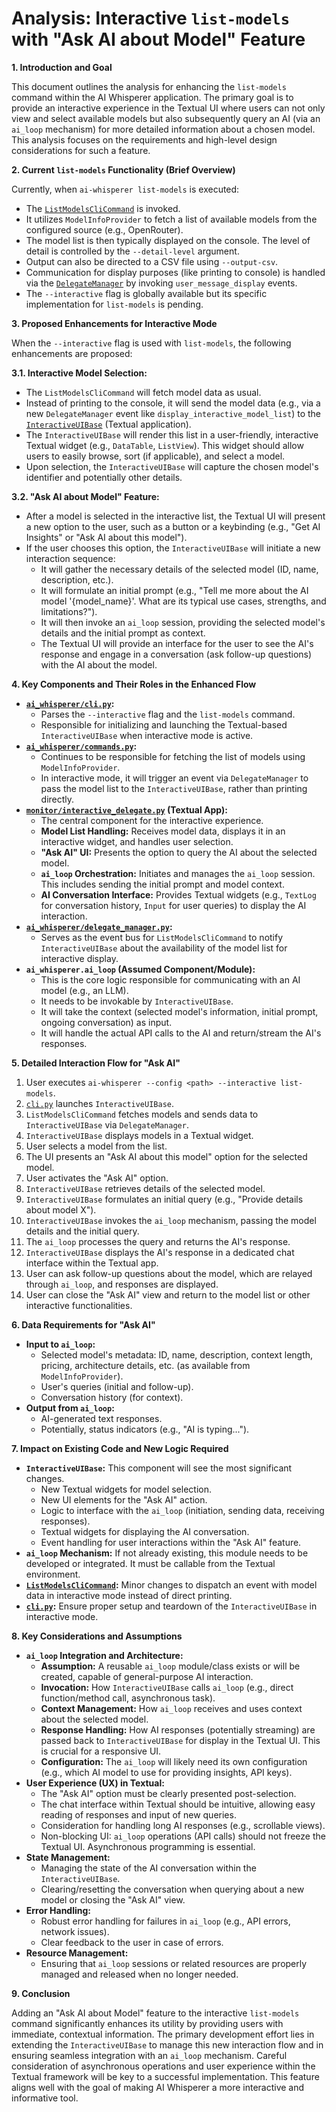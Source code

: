 # Analysis: Interactive `list-models` with "Ask AI about Model" Feature

**1. Introduction and Goal**

This document outlines the analysis for enhancing the `list-models` command within the AI Whisperer application. The primary goal is to provide an interactive experience in the Textual UI where users can not only view and select available models but also subsequently query an AI (via an `ai_loop` mechanism) for more detailed information about a chosen model. This analysis focuses on the requirements and high-level design considerations for such a feature.

**2. Current `list-models` Functionality (Brief Overview)**

Currently, when `ai-whisperer list-models` is executed:

* The [`ListModelsCliCommand`](ai_whisperer/commands.py:37) is invoked.
* It utilizes `ModelInfoProvider` to fetch a list of available models from the configured source (e.g., OpenRouter).
* The model list is then typically displayed on the console. The level of detail is controlled by the `--detail-level` argument.
* Output can also be directed to a CSV file using `--output-csv`.
* Communication for display purposes (like printing to console) is handled via the [`DelegateManager`](ai_whisperer/delegate_manager.py) by invoking `user_message_display` events.
* The `--interactive` flag is globally available but its specific implementation for `list-models` is pending.

**3. Proposed Enhancements for Interactive Mode**

When the `--interactive` flag is used with `list-models`, the following enhancements are proposed:

**3.1. Interactive Model Selection:**

* The `ListModelsCliCommand` will fetch model data as usual.
* Instead of printing to the console, it will send the model data (e.g., via a new `DelegateManager` event like `display_interactive_model_list`) to the [`InteractiveUIBase`](monitor/interactive_delegate.py) (Textual application).
* The `InteractiveUIBase` will render this list in a user-friendly, interactive Textual widget (e.g., `DataTable`, `ListView`). This widget should allow users to easily browse, sort (if applicable), and select a model.
* Upon selection, the `InteractiveUIBase` will capture the chosen model's identifier and potentially other details.

**3.2. "Ask AI about Model" Feature:**

* After a model is selected in the interactive list, the Textual UI will present a new option to the user, such as a button or a keybinding (e.g., "Get AI Insights" or "Ask AI about this model").
* If the user chooses this option, the `InteractiveUIBase` will initiate a new interaction sequence:
  * It will gather the necessary details of the selected model (ID, name, description, etc.).
  * It will formulate an initial prompt (e.g., "Tell me more about the AI model '{model_name}'. What are its typical use cases, strengths, and limitations?").
  * It will then invoke an `ai_loop` session, providing the selected model's details and the initial prompt as context.
  * The Textual UI will provide an interface for the user to see the AI's response and engage in a conversation (ask follow-up questions) with the AI about the model.

**4. Key Components and Their Roles in the Enhanced Flow**

* **[`ai_whisperer/cli.py`](ai_whisperer/cli.py):**
  * Parses the `--interactive` flag and the `list-models` command.
  * Responsible for initializing and launching the Textual-based `InteractiveUIBase` when interactive mode is active.
* **[`ai_whisperer/commands.py`](ai_whisperer/commands.py):**
  * Continues to be responsible for fetching the list of models using `ModelInfoProvider`.
  * In interactive mode, it will trigger an event via `DelegateManager` to pass the model list to the `InteractiveUIBase`, rather than printing directly.
* **[`monitor/interactive_delegate.py`](monitor/interactive_delegate.py) (Textual App):**
  * The central component for the interactive experience.
  * **Model List Handling:** Receives model data, displays it in an interactive widget, and handles user selection.
  * **"Ask AI" UI:** Presents the option to query the AI about the selected model.
  * **`ai_loop` Orchestration:** Initiates and manages the `ai_loop` session. This includes sending the initial prompt and model context.
  * **AI Conversation Interface:** Provides Textual widgets (e.g., `TextLog` for conversation history, `Input` for user queries) to display the AI interaction.
* **[`ai_whisperer/delegate_manager.py`](ai_whisperer/delegate_manager.py):**
  * Serves as the event bus for `ListModelsCliCommand` to notify `InteractiveUIBase` about the availability of the model list for interactive display.
* **`ai_whisperer.ai_loop` (Assumed Component/Module):**
  * This is the core logic responsible for communicating with an AI model (e.g., an LLM).
  * It needs to be invokable by `InteractiveUIBase`.
  * It will take the context (selected model's information, initial prompt, ongoing conversation) as input.
  * It will handle the actual API calls to the AI and return/stream the AI's responses.

**5. Detailed Interaction Flow for "Ask AI"**

1. User executes `ai-whisperer --config <path> --interactive list-models`.
2. [`cli.py`](ai_whisperer/cli.py) launches `InteractiveUIBase`.
3. `ListModelsCliCommand` fetches models and sends data to `InteractiveUIBase` via `DelegateManager`.
4. `InteractiveUIBase` displays models in a Textual widget.
5. User selects a model from the list.
6. The UI presents an "Ask AI about this model" option for the selected model.
7. User activates the "Ask AI" option.
8. `InteractiveUIBase` retrieves details of the selected model.
9. `InteractiveUIBase` formulates an initial query (e.g., "Provide details about model X").
10. `InteractiveUIBase` invokes the `ai_loop` mechanism, passing the model details and the initial query.
11. The `ai_loop` processes the query and returns the AI's response.
12. `InteractiveUIBase` displays the AI's response in a dedicated chat interface within the Textual app.
13. User can ask follow-up questions about the model, which are relayed through `ai_loop`, and responses are displayed.
14. User can close the "Ask AI" view and return to the model list or other interactive functionalities.

**6. Data Requirements for "Ask AI"**

* **Input to `ai_loop`:**
  * Selected model's metadata: ID, name, description, context length, pricing, architecture details, etc. (as available from `ModelInfoProvider`).
  * User's queries (initial and follow-up).
  * Conversation history (for context).
* **Output from `ai_loop`:**
  * AI-generated text responses.
  * Potentially, status indicators (e.g., "AI is typing...").

**7. Impact on Existing Code and New Logic Required**

* **`InteractiveUIBase`:** This component will see the most significant changes.
  * New Textual widgets for model selection.
  * New UI elements for the "Ask AI" action.
  * Logic to interface with the `ai_loop` (initiation, sending data, receiving responses).
  * Textual widgets for displaying the AI conversation.
  * Event handling for user interactions within the "Ask AI" feature.
* **`ai_loop` Mechanism:** If not already existing, this module needs to be developed or integrated. It must be callable from the Textual environment.
* **[`ListModelsCliCommand`](ai_whisperer/commands.py):** Minor changes to dispatch an event with model data in interactive mode instead of direct printing.
* **[`cli.py`](ai_whisperer/cli.py):** Ensure proper setup and teardown of the `InteractiveUIBase` in interactive mode.

**8. Key Considerations and Assumptions**

* **`ai_loop` Integration and Architecture:**
  * **Assumption:** A reusable `ai_loop` module/class exists or will be created, capable of general-purpose AI interaction.
  * **Invocation:** How `InteractiveUIBase` calls `ai_loop` (e.g., direct function/method call, asynchronous task).
  * **Context Management:** How `ai_loop` receives and uses context about the selected model.
  * **Response Handling:** How AI responses (potentially streaming) are passed back to `InteractiveUIBase` for display in the Textual UI. This is crucial for a responsive UI.
  * **Configuration:** The `ai_loop` will likely need its own configuration (e.g., which AI model to use for providing insights, API keys).
* **User Experience (UX) in Textual:**
  * The "Ask AI" option must be clearly presented post-selection.
  * The chat interface within Textual should be intuitive, allowing easy reading of responses and input of new queries.
  * Consideration for handling long AI responses (e.g., scrollable views).
  * Non-blocking UI: `ai_loop` operations (API calls) should not freeze the Textual UI. Asynchronous programming is essential.
* **State Management:**
  * Managing the state of the AI conversation within the `InteractiveUIBase`.
  * Clearing/resetting the conversation when querying about a new model or closing the "Ask AI" view.
* **Error Handling:**
  * Robust error handling for failures in `ai_loop` (e.g., API errors, network issues).
  * Clear feedback to the user in case of errors.
* **Resource Management:**
  * Ensuring that `ai_loop` sessions or related resources are properly managed and released when no longer needed.

**9. Conclusion**

Adding an "Ask AI about Model" feature to the interactive `list-models` command significantly enhances its utility by providing users with immediate, contextual information. The primary development effort lies in extending the `InteractiveUIBase` to manage this new interaction flow and in ensuring seamless integration with an `ai_loop` mechanism. Careful consideration of asynchronous operations and user experience within the Textual framework will be key to a successful implementation. This feature aligns well with the goal of making AI Whisperer a more interactive and informative tool.
